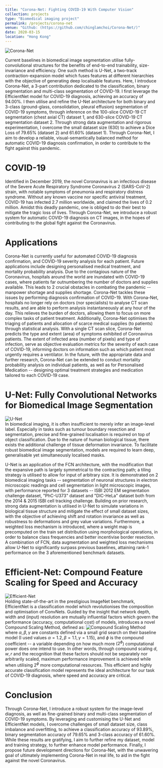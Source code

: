 ```yaml
---
title: "Corona-Net: Fighting COVID-19 With Computer Vision"
collection: projects
type: "Biomedical imaging project"
permalink: /projects/corona-net
venue: "Github: (https://github.com/chinglamchoi/Corona-Net/)"
date: 2020-03-15
location: "Hong Kong"
---
```

![Corona-Net](https://chinglamchoi.github.io/cchoi/files/coronanet.PNG)

Current baselines in biomedical image segmentation utilise fully-convolutional structures for the benefits of end-to-end trainability, size-invariance and efficiency. One such method is U-Net, a two-track contraction-expansion model which fuses features at different hierarchies with the objective of generating deep localisable features. Here, I introduce Corona-Net, a 3-part contribution dedicated to the classification, binary segmentation and multi-class segmentation of COVID-19. I first leverage the EfficientNet model for COVID-19 diagnosis, achieving an accuracy of 94.00%. I then utilise and refine the U-Net architecture for both binary and 3-class (ground-glass, consolidation, pleural effusion) segmentation of COVID-19 symptoms, through inference on the 100-slice COVID-19 CT segmentation (chest axial CT) dataset 1, and 630-slice COVID-19 CT segmentation dataset 2. Through strong data augmentation and rigorous experimentation, I overcome the small dataset size (630) to achieve a Dice Loss of 79.65% (dataset 2) and 61.60% (dataset 1). Through Corona-Net, I aim to develop a reliable, visual-semantically balanced method for automatic COVID-19 diagnosis confirmation, in order to contribute to the fight against this pandemic.

COVID-19
======
Identified in December 2019, the novel Coronavirus is an infectious disease of the Severe Acute Respiratory Syndrome Coronavirus 2 (SARS-CoV-2) strain, with notable symptoms of pneumonia and respiratory distress syndrome. Without any known vaccine nor specific antiviral treatment, COVID-19 has infected 2.7 million worldwide, and claimed the lives of 0.2 million. Amidst this deadly pandemic, one is obliged to do their best to mitigate the tragic loss of lives. Through Corona-Net, we introduce a robust system for automatic COVID-19 diagnosis on CT images, in the hopes of contributing to the global fight against the Coronavirus.

Applications
======
Corona-Net is currently useful for automated COVID-19 diagnosis confirmation, and COVID-19 severity analysis for each patient. Future applications include designing personalised medical treatment, and mortality probability analysis. Due to the contagious nature of the Coronavirus, hospitals around the world are inundated with COVID-19 cases, where patients far outnumbering the number of doctors and supplies available. This leads to 2 crucial obstacles in combating the pandemic -- manpower shortage and supplies shortage. Corona-Net tackles these issues by performing diagnosis confirmation of COVID-19. With Corona-Net, hospitals no longer rely on doctors (nor specialists) to analyse CT scan results, and are able to perform analysis instantaneously at any hour of the day. This relieves the burden of doctors, allowing them to focus on more complex tasks of patient treatment. Additionally, Corona-Net optimises the triaging of patients and allocation of scarce medical supplies (to patients) through statistical analysis. With a single CT scan slice, Corona-Net predicts the type and extent (area) of symptoms exhibited of Coronavirus patients. The extent of infected area (number of pixels) and type of infection, serve as objective evaluation metrics for the severity of each case of COVID-19, informing doctors on information such as which patient most urgently requires a ventilator. In the future, with the appropriate data and further research, Corona-Net can be extended to conduct mortality probability analysis on individual patients, as well as for Personalised Medication -- designing optimal treatment strategies and medication tailored to each COVID-19 case.

U-Net: Fully Convolutional Networks for Biomedical Image Segmentation
======
![U-Net](https://chinglamchoi.github.io/cchoi/files/unet.png)  
In biomedical imaging, it is often insufficient to merely infer an image-level label. Especially in tasks such as tumour boundary resection and segmentation, precise and fine-grained localisation is required on top of object classification. Due to the nature of human biological tissue, there exists the additional challenge of tissue deformation invariance. To facilitate robust biomedical image segmentation, models are required to learn deep, generalisable yet simultaneously localised masks.

U-Net is an application of the FCN architecture, with the modification that the expansive path is largely symmetrical to the contracting path; a tiling strategy is utilised to allow for input of arbitrary size. It is demonstrated on 2 biomedical imaging tasks -- segmentation of neuronal structures in electron microscopic readings and cell segmentation in light microscopic images, with performance reported for 3 datasets -- ISBI 2012 EM segmentation challenge dataset, "PhC-U373" dataset and "DIC-HeLa" dataset both from the 2014 \& 2015 ISBI cell tracking challenge. Building on prior research, strong data augmentation is utilised in U-Net to simulate variations in biological tissue structure and mitigate the effect of small dataset sizes, with the objective of achieving shift and rotation invariance as well as robustness to deformations and grey value variations. Furthermore, a weighted loss mechanism is introduced, where a weight map is precomputed on the train set distribution using morphological operations, in order to balance class frequencies and better incentivise border resection. A combination of FCN, data augmentation and weighted loss mechanisms allow U-Net to significantly surpass previous baselines, attaining rank-1 performance on the 3 aforementioned benchmark datasets.
  
Efficient-Net: Compound Feature Scaling for Speed and Accuracy
======
![Efficient-Net](https://chinglamchoi.github.io/cchoi/files/efficientnet.png)  
Holding state-of-the-art in the prestigious ImageNet benchmark, EfficientNet is a classification model which revolutionises the composition and optimisation of ConvNets. Guided by the insight that network depth, width and (input) resolution are mutually influential factors which govern the performance (accuracy, computational cost) of models, introduces a novel Compound Scaling Method, defined as:
![Compound Scaling Method](https://chinglamchoi.github.io/cchoi/files/csm.PNG)  
where $\alpha, \beta, \gamma$ are constants defined via a small grid search on their baseline model  (I used values $\alpha=1.2, \beta=1.1, \gamma=1.15$), and $\phi$ is the compound coefficient -- a variable depending on how much more ($2^\phi$) computational power does one intend to use. In other words, through compound scaling $d, w, r$ and the recognition that these factors should not be separately nor arbitrarily scaled, maximum performance improvement is achieved while when utilising $2^\phi$ more computational resources. This efficient and highly accurate classification model represents the ideal architecture for our task of COVID-19 diagnosis, where speed and accuracy are critical.
    
Conclusion
======
Through Corona-Net, I introduce a robust system for the image-level diagnosis, as well as fine-grained binary and multi-class segmentation of COVID-19 symptoms. By leveraging and customising the U-Net and EfficientNet models, I overcome challenges of small dataset size, class imbalance and overfitting, to achieve a classification accuracy of 93.89%, binary segmentation accuracy of 79.65% and 3-class accuracy of 61.60%. While these results are gratifying, I aim to further refine my dataset, model and training strategy, to further enhance model performance. Finally, I propose future development directions for Corona-Net, with the unwavering goal of ultimately implementing Corona-Net in real life, to aid in the fight against the novel Coronavirus.
